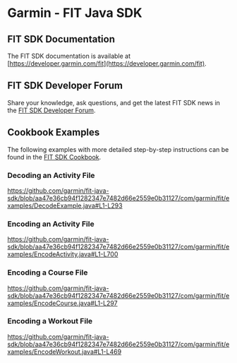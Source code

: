 # Garmin - FIT Java SDK

## FIT SDK Documentation
The FIT SDK documentation is available at [https://developer.garmin.com/fit](https://developer.garmin.com/fit).
## FIT SDK Developer Forum
Share your knowledge, ask questions, and get the latest FIT SDK news in the [FIT SDK Developer Forum](https://forums.garmin.com/developer/).

## Cookbook Examples
The following examples with more detailed step-by-step instructions can be found in the [FIT SDK Cookbook](https://developer.garmin.com/fit/cookbook/).

### Decoding an Activity File
https://github.com/garmin/fit-java-sdk/blob/aa47e36cb94f1282347e7482d66e2559e0b31127/com/garmin/fit/examples/DecodeExample.java#L1-L293

### Encoding an Activity File
https://github.com/garmin/fit-java-sdk/blob/aa47e36cb94f1282347e7482d66e2559e0b31127/com/garmin/fit/examples/EncodeActivity.java#L1-L700

### Encoding a Course File
https://github.com/garmin/fit-java-sdk/blob/aa47e36cb94f1282347e7482d66e2559e0b31127/com/garmin/fit/examples/EncodeCourse.java#L1-L297

### Encoding a Workout File
https://github.com/garmin/fit-java-sdk/blob/aa47e36cb94f1282347e7482d66e2559e0b31127/com/garmin/fit/examples/EncodeWorkout.java#L1-L469
